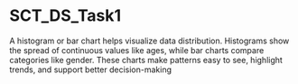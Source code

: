 # SCT_DS_Task1
A histogram or bar chart helps visualize data distribution. Histograms show the spread of continuous values like ages, while bar charts compare categories like gender. These charts make patterns easy to see, highlight trends, and support better decision-making
